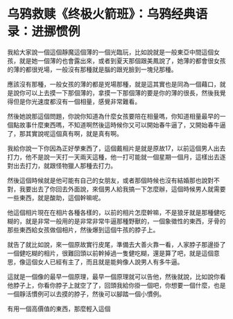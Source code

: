 # 乌鸦救赎《终极火箭班》：乌鸦经典语录：进挪惯例

我給大家說一個這個靜魔這個薄的一個光臨玩，比如說就是一般東亞中間這個女孩，就是她一個薄的也會露出來，或者到夏天那個跟美鳳說了，她薄的都會很女孩的薄的都很兇場，一般沒有那種就是腦的跟兇臉到一塊兒那種。

應該沒有那種，一般女孩的薄的都是兇場那種，就是這其實也是同為一個藉口，就是說你可以上去摸一下那個薄的，拿摸一下那個薄的要是你的薄的很長，然後我覺得但是你光速度都沒有一個相量，感覺非常難看。

然後她說那這個問題，你說你知道為什麼女孩要陪在相量嗎，你知道相量最早的一個點故事什麼東西嗎，不知道啊然後這時候你又可以開始春牛逼了，又開始春牛逼了，那其實說呢這個真有啊，就是真有啊。

我給你說一下你因為正好學東西了，這個戴相片是就是原故17，以前這個男人出去打力，他不是說一天打一天兩天這種，他一打可能就一個星期一個月，這樣出去逐對出去打力，就跟怪物獵人那種去打力。

然後這個時候就是他可能有自己的女朋友，或者那個時候也沒有結婚那也說對不對，我要出去了你回去外面說，來個男人給我搞一下怎麼辦，這個時候男人就需要一些東西，就是酸助，這個幹嘛呢。

他這個相片現在在相片各種各樣的，以前的相片怎麼幹嘛，不是狼牙就是那種健吃糊的，就是非常一般用的是非常非常牛逼那種野獸的，一個象徵性的東西，牙骨的那些東西給女孩做個相片，然後爆到這個牛孩的脖子上。

就告了就比如說，來一個原故實行皮尾，準備去大善火靠一看，人家脖子那邊掛了一個健吃糊的相片，很難回頭以前幹掉過一隻健吃糊，還是算了吧，就是這個意思，像這個女人已經有主了，而且就是能夠像人說男人有多牛逼。

這就是一個像的最早一個原理，最早一個原理就可以告他，然後就說，比如說你看他脖子上，你看你脖子上就空了了，回頭我給你掛一個吧，你想要一個什麼，也是一個靜活慣例可以去摸的脖子，然後可以腳踏一個小慣例。

有用一個高價值的東西，那麼輕入這個